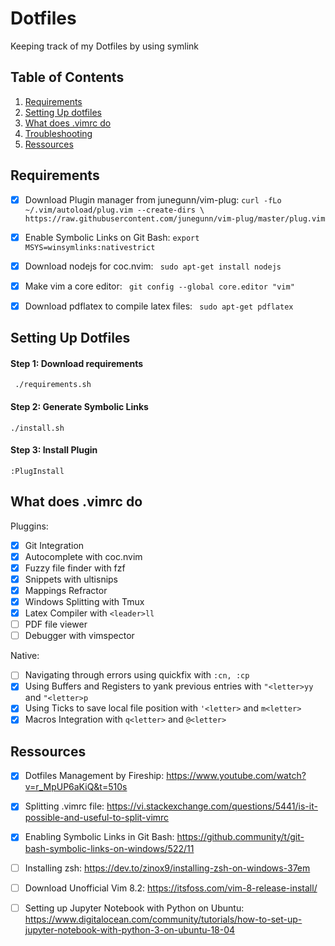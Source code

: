# Dotfiles

Keeping track of my Dotfiles by using symlink

## Table of Contents

1. [Requirements](#requirements)
2. [Setting Up dotfiles](#setup)
3. [What does .vimrc do](#what)
4. [Troubleshooting](#troubleshooting)
5. [Ressources](#ressorces)

## Requirements

- [x] Download Plugin manager from junegunn/vim-plug: `` curl -fLo ~/.vim/autoload/plug.vim --create-dirs \
    https://raw.githubusercontent.com/junegunn/vim-plug/master/plug.vim ``
- [x] Enable Symbolic Links on Git Bash: ``export MSYS=winsymlinks:nativestrict``

- [x] Download nodejs for coc.nvim: `` sudo apt-get install nodejs``

- [x] Make vim a core editor: `` git config --global core.editor "vim"``
- [x] Download pdflatex to compile latex files: `` sudo apt-get pdflatex``

## Setting Up Dotfiles

#### Step 1: Download requirements

`` ./requirements.sh``

#### Step 2: Generate Symbolic Links

`` ./install.sh ``

#### Step 3: Install Plugin
`` :PlugInstall ``

## What does .vimrc do

Pluggins:
- [x] Git Integration
- [x] Autocomplete with coc.nvim
- [x] Fuzzy file finder with fzf
- [x] Snippets with ultisnips
- [x] Mappings Refractor
- [x] Windows Splitting with Tmux
- [x] Latex Compiler with ``<leader>ll``
- [ ] PDF file viewer
- [ ] Debugger with vimspector

Native:
- [ ] Navigating through errors using quickfix with ``:cn, :cp``
- [X] Using Buffers and Registers to yank previous entries with
      ``"<letter>yy`` and ``"<letter>p``
- [X] Using Ticks to save local file position with ``'<letter>`` and ``m<letter>``
- [X] Macros Integration with ``q<letter>`` and ``@<letter>``

## Ressources

- [x] Dotfiles Management by Fireship: https://www.youtube.com/watch?v=r_MpUP6aKiQ&t=510s
- [x] Splitting .vimrc file: https://vi.stackexchange.com/questions/5441/is-it-possible-and-useful-to-split-vimrc
- [x] Enabling Symbolic Links in Git Bash: https://github.community/t/git-bash-symbolic-links-on-windows/522/11
- [ ] Installing zsh: https://dev.to/zinox9/installing-zsh-on-windows-37em
- [ ] Download Unofficial Vim 8.2: https://itsfoss.com/vim-8-release-install/
- [ ] Setting up Jupyter Notebook with Python on Ubuntu: https://www.digitalocean.com/community/tutorials/how-to-set-up-jupyter-notebook-with-python-3-on-ubuntu-18-04

